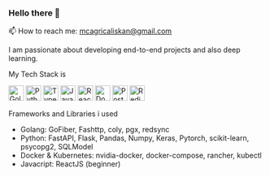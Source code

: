 ### Hello there 👋

📫 How to reach me: mcagricaliskan@gmail.com

I am passionate about developing end-to-end projects and also deep learning.

My Tech Stack is

<p>
<img height=30px alt="Golang" src="https://img.stackshare.io/service/1005/O6AczwfV_400x400.png"/>
<img height=30px alt="Python" src="https://img.stackshare.io/service/993/pUBY5pVj.png"/>
<img height=30px alt="Typescript" src="https://img.stackshare.io/service/1612/bynNY5dJ.jpg"/>
<img height=30px alt="Javascript" src="https://img.stackshare.io/service/1209/javascript.jpeg"/>
<img height=30px alt="React" src="https://img.stackshare.io/service/1020/OYIaJ1KK.png"/>
<img height=30px alt="Docker" src="https://img.stackshare.io/service/586/n4u37v9t_400x400.png"/>
<img height=30px alt="Postgresql" src="https://img.stackshare.io/service/1028/ASOhU5xJ.png"/>
<img height=30px alt="Redis" src="https://img.stackshare.io/service/1031/default_cbce472cd134adc6688572f999e9122b9657d4ba.png"/>
</p>

Frameworks and Libraries i used

- Golang: GoFiber, Fashttp, coly, pgx, redsync 
- Python: FastAPI, Flask, Pandas, Numpy, Keras, Pytorch, scikit-learn, psycopg2, SQLModel
- Docker & Kubernetes: nvidia-docker, docker-compose, rancher, kubectl
- Javacript: ReactJS (beginner)

